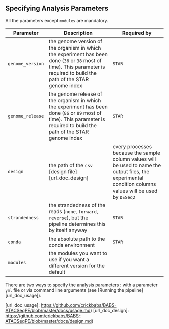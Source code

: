 
## Specifying Analysis Parameters

All the parameters except `modules` are mandatory.

|Parameter|Description|Required by|
|---|---|---|
|`genome_version`|the genome version of the organism in which the experiment has been done (`36` or `38` most of time). This parameter is required to build the path of the STAR genome index|`STAR`|
|`genome_release`|the genome release of the organism in which the experiment has been done (`86` or `89` most of time). This parameter is required to build the path of the STAR genome index|`STAR`|
|`design`|the path of the `csv` [design file][url_doc_design]|every processes because the sample column values will be used to name the output files, the experimental condition columns values will be used by `DESeq2`|
|`strandedness`|the strandedness of the reads (`none`, `forward`, `reverse`), but the pipeline determines this by itself anyway|`STAR`|
|`conda`|the absolute path to the conda environment|`STAR`|
|`modules`|the modules you want to use if you want a different version for the default||

There are two ways to specify the analysis parameters : with a parameter `yml` file or via command line arguments (see [Running the pipeline][url_doc_usage]).

[url_doc_usage]: https://github.com/crickbabs/BABS-ATACSeqPE/blob/master/docs/usage.md)
[url_doc_design]: https://github.com/crickbabs/BABS-ATACSeqPE/blob/master/docs/design.md)

